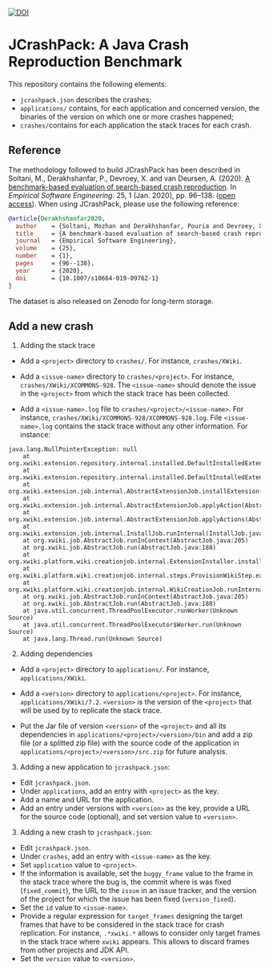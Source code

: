 [![DOI](https://zenodo.org/badge/DOI/10.5281/zenodo.3766689.svg)](https://doi.org/10.5281/zenodo.3766689)

# JCrashPack: A Java Crash Reproduction Benchmark

This repository contains the following elements:
- `jcrashpack.json` describes the crashes;
- `applications/` contains, for each application and concerned version, the binaries of the version on which one or more crashes happened;
- `crashes/`contains for each application the stack traces for each crash.

## Reference

The methodology followed to build JCrashPack has been described in Soltani, M., Derakhshanfar, P., Devroey, X. and van Deursen, A. (2020). [A benchmark-based evaluation of search-based crash reproduction](https://doi.org/10.1007/s10664-019-09762-1). In *Empirical Software Engineering*. 25, 1 (Jan. 2020), pp. 96–138. ([open access](https://doi.org/10.1007/s10664-019-09762-1)). When using JCrashPack, please use the following reference:

```bibtex
@article{Derakhshanfar2020,
  author    = {Soltani, Mozhan and Derakhshanfar, Pouria and Devroey, Xavier and van Deursen, Arie},
  title     = {A benchmark-based evaluation of search-based crash reproduction},
  journal   = {Empirical Software Engineering},
  volume    = {25},
  number    = {1},
  pages     = {96--138},
  year      = {2020},
  doi       = {10.1007/s10664-019-09762-1}
}
```

The dataset is also released on Zenodo for long-term storage.

## Add a new crash

1. Adding the stack trace
  * Add a `<project>` directory to `crashes/`. For instance, `crashes/XWiki`.

  * Add a `<issue-name>` directory to `crashes/<project>`. For instance, `crashes/XWiki/XCOMMONS-928`. The `<issue-name>` should denote the issue in the `<project>` from which the stack trace has been collected.

  * Add a `<issue-name>.log` file to `crashes/<project>/<issue-name>`. For instance, `crashes/XWiki/XCOMMONS-928/XCOMMONS-928.log`. File `<issue-name>.log` contains the stack trace without any other information. For instance:

```
java.lang.NullPointerException: null
    at org.xwiki.extension.repository.internal.installed.DefaultInstalledExtensionRepository.applyInstallExtension(DefaultInstalledExtensionRepository.java:449)
    at org.xwiki.extension.repository.internal.installed.DefaultInstalledExtensionRepository.installExtension(DefaultInstalledExtensionRepository.java:691)
    at org.xwiki.extension.job.internal.AbstractExtensionJob.installExtension(AbstractExtensionJob.java:257)
    at org.xwiki.extension.job.internal.AbstractExtensionJob.applyAction(AbstractExtensionJob.java:204)
    at org.xwiki.extension.job.internal.AbstractExtensionJob.applyActions(AbstractExtensionJob.java:151)
    at org.xwiki.extension.job.internal.InstallJob.runInternal(InstallJob.java:150)
    at org.xwiki.job.AbstractJob.runInContext(AbstractJob.java:205)
    at org.xwiki.job.AbstractJob.run(AbstractJob.java:188)
    at org.xwiki.platform.wiki.creationjob.internal.ExtensionInstaller.installExtension(ExtensionInstaller.java:73)
    at org.xwiki.platform.wiki.creationjob.internal.steps.ProvisionWikiStep.execute(ProvisionWikiStep.java:78)
    at org.xwiki.platform.wiki.creationjob.internal.WikiCreationJob.runInternal(WikiCreationJob.java:80)
    at org.xwiki.job.AbstractJob.runInContext(AbstractJob.java:205)
    at org.xwiki.job.AbstractJob.run(AbstractJob.java:188)
    at java.util.concurrent.ThreadPoolExecutor.runWorker(Unknown Source)
    at java.util.concurrent.ThreadPoolExecutor$Worker.run(Unknown Source)
    at java.lang.Thread.run(Unknown Source)
```
  

2. Adding dependencies
  * Add a `<project>` directory to `applications/`. For instance, `applications/XWiki`.

  * Add a `<version>` directory to `applications/<project>`. For instance, `applications/XWiki/7.2`. `<version>` is the version of the `<project>` that will be used by to replicate the stack trace.

  * Put the Jar file of version `<version>` of the `<project>` and all its dependencies in `applications/<project>/<version>/bin` and add a zip file (or a splitted zip file) with the source code of the application in `applications/<project>/<version>/src.zip` for future analysis.

3. Adding a new application to `jcrashpack.json`:
  * Edit `jcrashpack.json`.
  * Under `applications`, add an entry with `<project>` as the key.
  * Add a name and URL for the application.
  * Add an entry under versions with `<version>` as the key, provide a URL for the source code (optional), and set version value to `<version>`.

3. Adding a new crash to `jcrashpack.json`:
  * Edit `jcrashpack.json`.
  * Under `crashes`, add an entry with `<issue-name>` as the key.
  * Set `application` value to `<project>`.
  * If the information is available, set the `buggy_frame` value to the frame in the stack trace where the bug is, the commit where is was fixed (`fixed_commit`), the URL to the `issue` in an issue tracker, and the version of the project for which the issue has been fixed (`version_fixed`).
  * Set the `id` value to `<issue-name>`.
  * Provide a regular expression for `target_frames` designing the target frames that have to be considered in the stack trace for crash replication. For instance, `.*xwiki.*` allows to consider only target frames in the stack trace where `xwiki` appears. This allows to discard frames from other projects and JDK API.
  * Set the `version` value to `<version>`.

